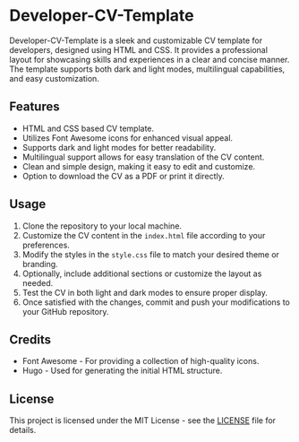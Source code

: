 # Developer-CV-Template


Developer-CV-Template is a sleek and customizable CV template for developers, designed using HTML and CSS. It provides a professional layout for showcasing skills and experiences in a clear and concise manner. The template supports both dark and light modes, multilingual capabilities, and easy customization.

## Features

- HTML and CSS based CV template.
- Utilizes Font Awesome icons for enhanced visual appeal.
- Supports dark and light modes for better readability.
- Multilingual support allows for easy translation of the CV content.
- Clean and simple design, making it easy to edit and customize.
- Option to download the CV as a PDF or print it directly.

## Usage

1. Clone the repository to your local machine.
2. Customize the CV content in the `index.html` file according to your preferences.
3. Modify the styles in the `style.css` file to match your desired theme or branding.
4. Optionally, include additional sections or customize the layout as needed.
5. Test the CV in both light and dark modes to ensure proper display.
6. Once satisfied with the changes, commit and push your modifications to your GitHub repository.

## Credits

- Font Awesome - For providing a collection of high-quality icons.
- Hugo - Used for generating the initial HTML structure.

## License

This project is licensed under the MIT License - see the [LICENSE](LICENSE) file for details.
